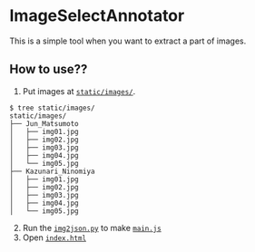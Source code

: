 # ImageSelectAnnotator
This is a simple tool when you want to extract a part of images.

## How to use??

1. Put images at [`static/images/`](https://github.com/iwasakishuto/ImageSelectAnnotator/blob/master/static/images/).
```
$ tree static/images/
static/images/
├── Jun_Matsumoto
│   ├── img01.jpg
│   ├── img02.jpg
│   ├── img03.jpg
│   ├── img04.jpg
│   └── img05.jpg
├── Kazunari_Ninomiya
│   ├── img01.jpg
│   ├── img02.jpg
│   ├── img03.jpg
│   ├── img04.jpg
│   └── img05.jpg
```
2. Run the [`img2json.py`](https://github.com/iwasakishuto/ImageSelectAnnotator/blob/master/img2json.py) to make [`main.js`](https://github.com/iwasakishuto/ImageSelectAnnotator/blob/master/static/js/main.js)
3. Open [`index.html`](https://github.com/iwasakishuto/ImageSelectAnnotator/blob/master/index.html)
